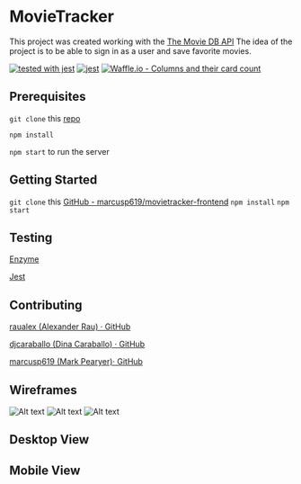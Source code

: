 # MovieTracker
This project was created working with the [The Movie DB API](https://www.themoviedb.org/documentation/api) The idea of the project is to be able to sign in as a user and save favorite movies.

[![tested with jest](https://img.shields.io/badge/tested_with-jest-99424f.svg)](https://github.com/facebook/jest) [![jest](https://jestjs.io/img/jest-badge.svg)](https://github.com/facebook/jest)
[![Waffle.io - Columns and their card count](https://badge.waffle.io/marcusp619/movietracker-frontend.svg?columns=all)](https://waffle.io/marcusp619/movietracker-frontend)


## Prerequisites 
`git clone` this [repo](https://github.com/turingschool-examples/movie-tracker) 

`npm install` 

`npm start` to run the server

## Getting Started
`git clone` this [GitHub - marcusp619/movietracker-frontend](https://github.com/marcusp619/movietracker-frontend)
`npm install`
`npm start`

## Testing
[Enzyme](https://github.com/airbnb/enzyme)

[Jest](https://github.com/facebook/jest)

## Contributing
[raualex (Alexander Rau) · GitHub](https://github.com/raualex)

[djcaraballo (Dina Caraballo) · GitHub](https://github.com/djcaraballo)

[marcusp619 (Mark Pearyer)· GitHub](https://github.com/marcusp619)

## Wireframes 
![Alt text](./src/Wireframes/Login-Screen.png "Wireframe")
![Alt text](./src/Wireframes/New-User-Sign-Up-Screen.png "Wireframe")
![Alt text](./src/Wireframes/Movies.png "Wireframe")

## Desktop View

## Mobile View
